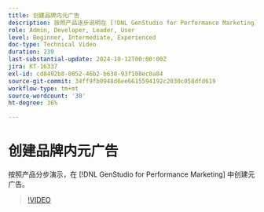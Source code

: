 ```yaml
---
title: 创建品牌内元广告
description: 按照产品逐步说明在 [!DNL GenStudio for Performance Marketing]中创建元广告。
role: Admin, Developer, Leader, User
level: Beginner, Intermediate, Experienced
doc-type: Technical Video
duration: 239
last-substantial-update: 2024-10-12T00:00:00Z
jira: KT-16337
exl-id: cd8492b8-0852-46b2-b638-93f108ec0a84
source-git-commit: 34ff9fb0948d6ee6615594192c2030c058dfd619
workflow-type: tm+mt
source-wordcount: '30'
ht-degree: 36%

---
```


# 创建品牌内元广告

按照产品分步演示，在 [!DNL GenStudio for Performance Marketing] 中创建元广告。

>[!VIDEO](https://video.tv.adobe.com/v/3435057/?learn=on)
